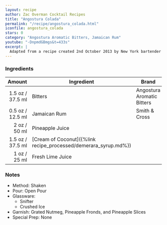 ```yaml
---
layout: recipe
author: Zac Overman Cocktail Recipes
title: "Angostura Colada"
permalink: "/recipe/angostura_colada.html"
iconfile: angostura_colada
stars: 0
category: "Angostura Aromatic Bitters, Jamaican Rum"
youtube: "-DnpmdGBmgs&t=433s"
excerpt: |
  Adapted from a recipe created 2nd October 2013 by New York bartender Zac Overman while experimenting at home. His Trinidad Colada a.k.a. Angostura Colada debuted at the Sunken Harbor Club in Brooklyn when it opened on 23 January 2014.
---
```


### Ingredients

| Amount | Ingredient                                            | Brand                      |
| -----: | ----------------------------------------------------- | -------------------------- |
| 1.5 oz / 37.5 ml | Bitters                                               | Angostura Aromatic Bitters |
| 0.5 oz / 12.5 ml | Jamaican Rum                                          | Smith & Cross              |
|   2 oz / 50 ml | Pineapple Juice                                       |                            |
| 1.5 oz / 37.5 ml | [Cream of Coconut]({%link recipe_processed/demerara_syrup.md%}) |                            |
|   1 oz / 25 ml | Fresh Lime Juice                                      |                            |

### Notes

- Method: Shaken
- Pour: Open Pour
- Glassware:
  - Snifter
  - Crushed Ice
- Garnish: Grated Nutmeg, Pineapple Fronds, and Pineapple Slices
- Special Prep: None
